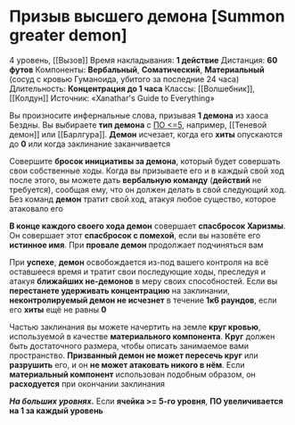 # Призыв высшего демона [Summon greater demon]
4 уровень, [[Вызов]]
Время накладывания: **1 действие**
Дистанция: **60 футов**
Компоненты: **Вербальный**, **Соматический**, **Материальный** (сосуд с кровью Гуманоида, убитого за последние 24 часа)
Длительность: **Концентрация до 1 часа**
Классы: [[Волшебник]], [[Колдун]]
Источник: «Xanathar's Guide to Everything»

Вы произносите инфернальные слова, призывая **1 демона** из хаоса Бездны. Вы выбираете **тип демона** с [ПО <=5](https://dnd.su/bestiary/?search=&kind=%D0%B4%D0%B5%D0%BC%D0%BE%D0%BD&type=31&danger=10%7C11%7C12%7C13%7C14%7C15%7C16%7C17%7C18), например, [[Теневой демон]] или [[Барлгура]]. **Демон** исчезает, когда его **хиты** опускаются до **0** или когда заклинание заканчивается

Совершите **бросок инициативы за демона**, который будет совершать свои собственные ходы. Когда вы призываете его и в каждый свой ход после этого, вы можете дать **вербальную команду** (**действий** не требуется), сообщая ему, что он должен делать в свой следующий ход. Без команд **демон** тратит свой ход, атакуя любое существо, которое атаковало его

**В конце каждого своего хода демон** совершает **спасбросок Харизмы**. Он совершает этот **спасбросок с помехой**, если вы назовёте его **истинное имя**. При **провале демон** продолжает подчиняться вам

При **успехе**, **демон** освобождается из-под вашего контроля на всё оставшееся время и тратит свои последующие ходы, преследуя и атакуя **ближайших не-демонов** в меру своих способностей. Если вы **перестанете удерживать концентрацию** на заклинании, **неконтролируемый демон не исчезнет** в течение **1к6 раундов**, если его **хиты** ещё не равны **0**

Частью заклинания вы можете начертить на земле **круг кровью**, используемой в качестве **материального компонента**. **Круг** должен быть достаточного размера, чтобы описать занимаемое вами пространство. **Призванный демон не может пересечь круг** или **разрушить** его, и он **не может атаковать никого в нём**. Если **материальный компонент** использован подобным образом, он **расходуется** при окончании заклинания

**_На больших уровнях._** Если **ячейка >= 5-го уровня**, **ПО увеличивается на 1 за каждый уровень**